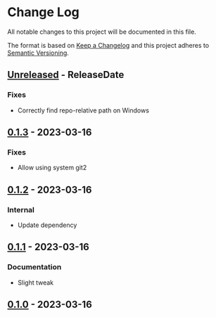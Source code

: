 # Change Log
All notable changes to this project will be documented in this file.

The format is based on [Keep a Changelog](http://keepachangelog.com/)
and this project adheres to [Semantic Versioning](http://semver.org/).

<!-- next-header -->
## [Unreleased] - ReleaseDate

### Fixes

- Correctly find repo-relative path on Windows

## [0.1.3] - 2023-03-16

### Fixes

- Allow using system git2

## [0.1.2] - 2023-03-16

### Internal

- Update dependency

## [0.1.1] - 2023-03-16

### Documentation

- Slight tweak

## [0.1.0] - 2023-03-16

<!-- next-url -->
[Unreleased]: https://github.com/gitext-rs/git-dive/compare/v0.1.3...HEAD
[0.1.3]: https://github.com/gitext-rs/git-dive/compare/v0.1.2...v0.1.3
[0.1.2]: https://github.com/gitext-rs/git-dive/compare/v0.1.1...v0.1.2
[0.1.1]: https://github.com/gitext-rs/git-dive/compare/v0.1.0...v0.1.1
[0.1.0]: https://github.com/gitext-rs/git-dive/compare/4c4c6c6ab7dd425a8c0fe3f29476e63b57e28d44...v0.1.0
